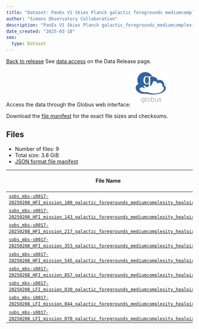 ```yaml
---
title: "Dataset: PanEx V1 Skies Planck galactic foregrounds mediumcomplexity"
author: "Simons Observatory Collaboration"
description: "PanEx V1 Skies Planck galactic_foregrounds_mediumcomplexity"
date_created: "2025-03-18"
seo:
  type: Dataset
---
```


[Back to release](./panexv1-planck.html#datasets)
See [data access](./panexv1-planck.html#data-access) on the Data Release page.

Access the data through the Globus web interface: [![Download via Globus](images/globus-logo.png)](https://app.globus.org/file-manager?origin_id=53b2a147-ae9d-4bbf-9d18-3b46d133d4bb&origin_path=%2Fpanexp_v1_planck%2Fgalactic_foregrounds_mediumcomplexity%2F)

Download the [file manifest](https://g-0a470a.6b7bd8.0ec8.data.globus.org/panexp_v1_planck/galactic_foregrounds_mediumcomplexity/manifest.json) for the exact file sizes and checksums.

## Files

- Number of files: 9
- Total size: 3.8 GiB
- [JSON format file manifest](https://g-0a470a.6b7bd8.0ec8.data.globus.org/panexp_v1_planck/galactic_foregrounds_mediumcomplexity/manifest.json)

|                                                                                                                                           File Name                                                                                                                                           | Telescope | Frequency Band (GHz) | Pixelization |   Size    |
| --------------------------------------------------------------------------------------------------------------------------------------------------------------------------------------------------------------------------------------------------------------------------------------------- | --------- | -------------------: | ------------ | --------- |
| [`sobs_mbs-s0017-20250208_HFI_mission_100_galactic_foregrounds_mediumcomplexity_healpix.fits`](https://g-456d30.0ed28.75bc.data.globus.org/panexp_v1_planck/galactic_foregrounds_mediumcomplexity/sobs_mbs-s0017-20250208_HFI_mission_100_galactic_foregrounds_mediumcomplexity_healpix.fits) | HFI       |                    0 | healpix      | 576.0 MiB |
| [`sobs_mbs-s0017-20250208_HFI_mission_143_galactic_foregrounds_mediumcomplexity_healpix.fits`](https://g-456d30.0ed28.75bc.data.globus.org/panexp_v1_planck/galactic_foregrounds_mediumcomplexity/sobs_mbs-s0017-20250208_HFI_mission_143_galactic_foregrounds_mediumcomplexity_healpix.fits) | HFI       |                   43 | healpix      | 576.0 MiB |
| [`sobs_mbs-s0017-20250208_HFI_mission_217_galactic_foregrounds_mediumcomplexity_healpix.fits`](https://g-456d30.0ed28.75bc.data.globus.org/panexp_v1_planck/galactic_foregrounds_mediumcomplexity/sobs_mbs-s0017-20250208_HFI_mission_217_galactic_foregrounds_mediumcomplexity_healpix.fits) | HFI       |                   17 | healpix      | 576.0 MiB |
| [`sobs_mbs-s0017-20250208_HFI_mission_353_galactic_foregrounds_mediumcomplexity_healpix.fits`](https://g-456d30.0ed28.75bc.data.globus.org/panexp_v1_planck/galactic_foregrounds_mediumcomplexity/sobs_mbs-s0017-20250208_HFI_mission_353_galactic_foregrounds_mediumcomplexity_healpix.fits) | HFI       |                   53 | healpix      | 576.0 MiB |
| [`sobs_mbs-s0017-20250208_HFI_mission_545_galactic_foregrounds_mediumcomplexity_healpix.fits`](https://g-456d30.0ed28.75bc.data.globus.org/panexp_v1_planck/galactic_foregrounds_mediumcomplexity/sobs_mbs-s0017-20250208_HFI_mission_545_galactic_foregrounds_mediumcomplexity_healpix.fits) | HFI       |                   45 | healpix      | 576.0 MiB |
| [`sobs_mbs-s0017-20250208_HFI_mission_857_galactic_foregrounds_mediumcomplexity_healpix.fits`](https://g-456d30.0ed28.75bc.data.globus.org/panexp_v1_planck/galactic_foregrounds_mediumcomplexity/sobs_mbs-s0017-20250208_HFI_mission_857_galactic_foregrounds_mediumcomplexity_healpix.fits) | HFI       |                   57 | healpix      | 576.0 MiB |
| [`sobs_mbs-s0017-20250208_LFI_mission_030_galactic_foregrounds_mediumcomplexity_healpix.fits`](https://g-456d30.0ed28.75bc.data.globus.org/panexp_v1_planck/galactic_foregrounds_mediumcomplexity/sobs_mbs-s0017-20250208_LFI_mission_030_galactic_foregrounds_mediumcomplexity_healpix.fits) | LFI       |                   30 | healpix      | 144.0 MiB |
| [`sobs_mbs-s0017-20250208_LFI_mission_044_galactic_foregrounds_mediumcomplexity_healpix.fits`](https://g-456d30.0ed28.75bc.data.globus.org/panexp_v1_planck/galactic_foregrounds_mediumcomplexity/sobs_mbs-s0017-20250208_LFI_mission_044_galactic_foregrounds_mediumcomplexity_healpix.fits) | LFI       |                   44 | healpix      | 144.0 MiB |
| [`sobs_mbs-s0017-20250208_LFI_mission_070_galactic_foregrounds_mediumcomplexity_healpix.fits`](https://g-456d30.0ed28.75bc.data.globus.org/panexp_v1_planck/galactic_foregrounds_mediumcomplexity/sobs_mbs-s0017-20250208_LFI_mission_070_galactic_foregrounds_mediumcomplexity_healpix.fits) | LFI       |                   70 | healpix      | 144.0 MiB |
